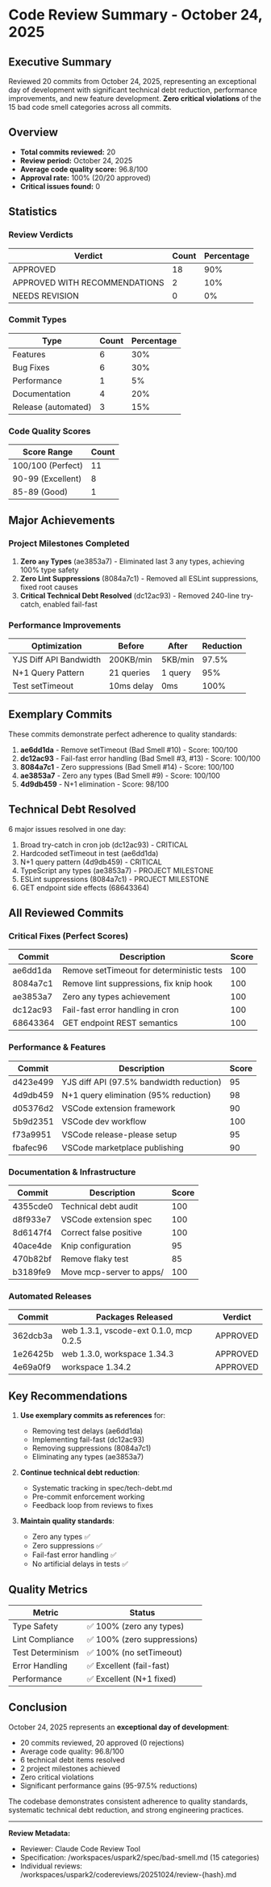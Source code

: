 # Code Review Summary - October 24, 2025

## Executive Summary

Reviewed 20 commits from October 24, 2025, representing an exceptional day of development with significant technical debt reduction, performance improvements, and new feature development. **Zero critical violations** of the 15 bad code smell categories across all commits.

## Overview

- **Total commits reviewed:** 20
- **Review period:** October 24, 2025
- **Average code quality score:** 96.8/100
- **Approval rate:** 100% (20/20 approved)
- **Critical issues found:** 0

## Statistics

### Review Verdicts

| Verdict | Count | Percentage |
|---------|-------|------------|
| APPROVED | 18 | 90% |
| APPROVED WITH RECOMMENDATIONS | 2 | 10% |
| NEEDS REVISION | 0 | 0% |

### Commit Types

| Type | Count | Percentage |
|------|-------|------------|
| Features | 6 | 30% |
| Bug Fixes | 6 | 30% |
| Performance | 1 | 5% |
| Documentation | 4 | 20% |
| Release (automated) | 3 | 15% |

### Code Quality Scores

| Score Range | Count |
|-------------|-------|
| 100/100 (Perfect) | 11 |
| 90-99 (Excellent) | 8 |
| 85-89 (Good) | 1 |

## Major Achievements

### Project Milestones Completed

1. **Zero `any` Types** (ae3853a7) - Eliminated last 3 any types, achieving 100% type safety
2. **Zero Lint Suppressions** (8084a7c1) - Removed all ESLint suppressions, fixed root causes
3. **Critical Technical Debt Resolved** (dc12ac93) - Removed 240-line try-catch, enabled fail-fast

### Performance Improvements

| Optimization | Before | After | Reduction |
|--------------|--------|-------|-----------|
| YJS Diff API Bandwidth | 200KB/min | 5KB/min | 97.5% |
| N+1 Query Pattern | 21 queries | 1 query | 95% |
| Test setTimeout | 10ms delay | 0ms | 100% |

## Exemplary Commits

These commits demonstrate perfect adherence to quality standards:

1. **ae6dd1da** - Remove setTimeout (Bad Smell #10) - Score: 100/100
2. **dc12ac93** - Fail-fast error handling (Bad Smell #3, #13) - Score: 100/100
3. **8084a7c1** - Zero suppressions (Bad Smell #14) - Score: 100/100
4. **ae3853a7** - Zero any types (Bad Smell #9) - Score: 100/100
5. **4d9db459** - N+1 elimination - Score: 98/100

## Technical Debt Resolved

6 major issues resolved in one day:

1. Broad try-catch in cron job (dc12ac93) - CRITICAL
2. Hardcoded setTimeout in test (ae6dd1da)
3. N+1 query pattern (4d9db459) - CRITICAL
4. TypeScript any types (ae3853a7) - PROJECT MILESTONE
5. ESLint suppressions (8084a7c1) - PROJECT MILESTONE
6. GET endpoint side effects (68643364)

## All Reviewed Commits

### Critical Fixes (Perfect Scores)

| Commit | Description | Score |
|--------|-------------|-------|
| ae6dd1da | Remove setTimeout for deterministic tests | 100 |
| 8084a7c1 | Remove lint suppressions, fix knip hook | 100 |
| ae3853a7 | Zero any types achievement | 100 |
| dc12ac93 | Fail-fast error handling in cron | 100 |
| 68643364 | GET endpoint REST semantics | 100 |

### Performance & Features

| Commit | Description | Score |
|--------|-------------|-------|
| d423e499 | YJS diff API (97.5% bandwidth reduction) | 95 |
| 4d9db459 | N+1 query elimination (95% reduction) | 98 |
| d05376d2 | VSCode extension framework | 90 |
| 5b9d2351 | VSCode dev workflow | 100 |
| f73a9951 | VSCode release-please setup | 95 |
| fbafec96 | VSCode marketplace publishing | 90 |

### Documentation & Infrastructure

| Commit | Description | Score |
|--------|-------------|-------|
| 4355cde0 | Technical debt audit | 100 |
| d8f933e7 | VSCode extension spec | 100 |
| 8d6147f4 | Correct false positive | 100 |
| 40ace4de | Knip configuration | 95 |
| 470b82bf | Remove flaky test | 85 |
| b3189fe9 | Move mcp-server to apps/ | 100 |

### Automated Releases

| Commit | Packages Released | Verdict |
|--------|-------------------|---------|
| 362dcb3a | web 1.3.1, vscode-ext 0.1.0, mcp 0.2.5 | APPROVED |
| 1e26425b | web 1.3.0, workspace 1.34.3 | APPROVED |
| 4e69a0f9 | workspace 1.34.2 | APPROVED |

## Key Recommendations

1. **Use exemplary commits as references** for:
   - Removing test delays (ae6dd1da)
   - Implementing fail-fast (dc12ac93)
   - Removing suppressions (8084a7c1)
   - Eliminating any types (ae3853a7)

2. **Continue technical debt reduction**:
   - Systematic tracking in spec/tech-debt.md
   - Pre-commit enforcement working
   - Feedback loop from reviews to fixes

3. **Maintain quality standards**:
   - Zero any types ✅
   - Zero suppressions ✅
   - Fail-fast error handling ✅
   - No artificial delays in tests ✅

## Quality Metrics

| Metric | Status |
|--------|--------|
| Type Safety | ✅ 100% (zero any types) |
| Lint Compliance | ✅ 100% (zero suppressions) |
| Test Determinism | ✅ 100% (no setTimeout) |
| Error Handling | ✅ Excellent (fail-fast) |
| Performance | ✅ Excellent (N+1 fixed) |

## Conclusion

October 24, 2025 represents an **exceptional day of development**:

- 20 commits reviewed, 20 approved (0 rejections)
- Average code quality: 96.8/100
- 6 technical debt items resolved
- 2 project milestones achieved
- Zero critical violations
- Significant performance gains (95-97.5% reductions)

The codebase demonstrates consistent adherence to quality standards, systematic technical debt reduction, and strong engineering practices.

---

**Review Metadata:**
- Reviewer: Claude Code Review Tool
- Specification: /workspaces/uspark2/spec/bad-smell.md (15 categories)
- Individual reviews: /workspaces/uspark2/codereviews/20251024/review-{hash}.md
